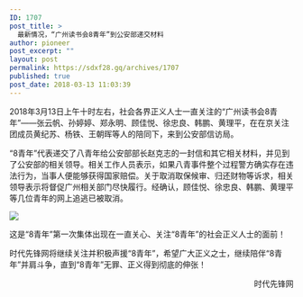 ```yaml
---
ID: 1707
post_title: >
  最新情况，“广州读书会8青年”到公安部递交材料
author: pioneer
post_excerpt: ""
layout: post
permalink: https://sdxf28.gq/archives/1707
published: true
post_date: 2018-03-13 11:03:39
---
```

2018年3月13日上午十时左右，社会各界正义人士一直关注的“广州读书会8青年”——张云帆、孙婷婷、郑永明、顾佳悦、徐忠良、韩鹏、黄理平，在在京关注团成员黄纪苏、杨铁、王朝晖等人的陪同下，来到公安部信访局。

“8青年”代表递交了八青年给公安部部长赵克志的一封信和其它相关材料，并见到了公安部的相关领导。相关工作人员表示，如果八青事件整个过程警方确实存在违法行为，当事人便能够获得国家赔偿。关于取消取保候审、归还财物等诉求，相关领导表示将督促广州相关部门尽快履行。经确认，顾佳悦、徐忠良、韩鹏、黄理平等几位青年的网上追逃已被取消。

<img class="aligncenter" src="https://sdxf26.gq/wp-content/uploads/2018/03/3a7e24b0deb03bb672761e4caef4934a.png" />

这是“8青年”第一次集体出现在一直关心、关注“8青年”的社会正义人士的面前！

时代先锋网将继续关注并积极声援“8青年”，希望广大正义之士，继续陪伴“8青年”并肩斗争，直到“8青年”无罪、正义得到彻底的伸张！
<p style="text-align: right;">时代先锋网</p>